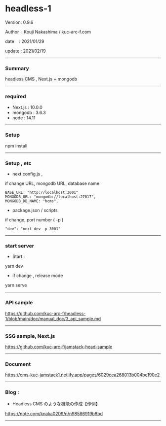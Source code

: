 # headless-1

 Version: 0.9.6

 Author  : Kouji Nakashima / kuc-arc-f.com

 date    : 2021/01/29

 update  : 2021/02/19

***
### Summary

headless CMS , Next.js + mongodb

***
### required
* Next.js : 10.0.0
* mongodb : 3.6.3
* node : 14.11

***
### Setup

npm install

***
### Setup , etc
* next.config.js , 

if change URL, mongodb URL, database name

```
BASE_URL: "http://localhost:3001"
MONGODB_URL: "mongodb://localhost:27017",
MONGODB_DB_NAME: "hcms",    
```

* package.json / scripts

if change, port number ( -p )

```
"dev": "next dev -p 3001"
```

***
### start server
* Start :

yarn dev

* if change , release mode

yarn serve


***
### API sample

https://github.com/kuc-arc-f/headless-1/blob/main/doc/manual_doc/3_api_sample.md

***
### SSG sample, Next.js 

https://github.com/kuc-arc-f/jamstack-head-sample

***
### Document

https://cms-kuc-jamstack1.netlify.app/pages/6029cea268013b004be190e2

***
### Blog : 

* Headless CMS のような機能の作成【作例】

https://note.com/knaka0209/n/n98586919b8bd

***

